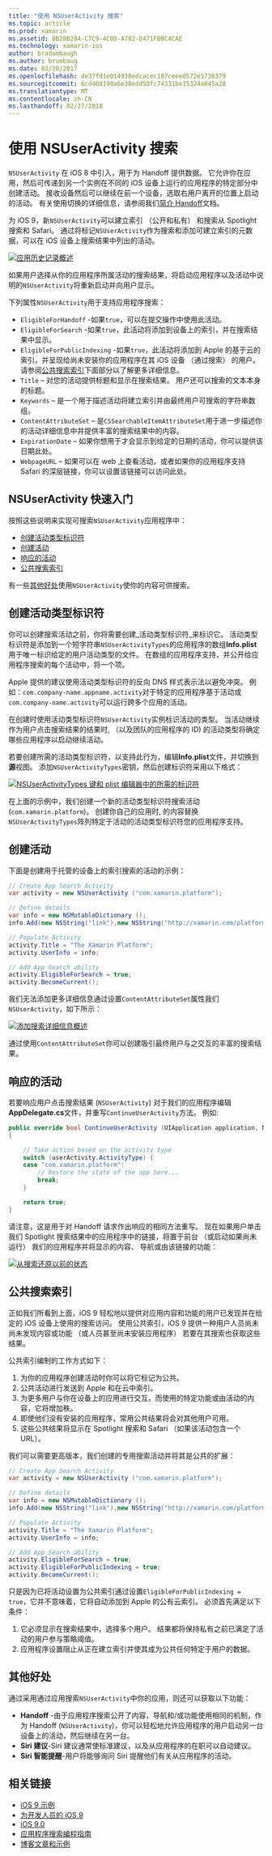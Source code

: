 ```yaml
---
title: "使用 NSUserActivity 搜索"
ms.topic: article
ms.prod: xamarin
ms.assetid: 0B28B284-C7C9-4C0D-A782-D471FBBC4CAE
ms.technology: xamarin-ios
author: bradumbaugh
ms.author: brumbaug
ms.date: 03/20/2017
ms.openlocfilehash: de37fd1e014938edcacec187ceeed572e573b379
ms.sourcegitcommit: 6cd40d190abe38edd50fc74331be15324a845a28
ms.translationtype: MT
ms.contentlocale: zh-CN
ms.lasthandoff: 02/27/2018
---
```

# <a name="search-with-nsuseractivity"></a>使用 NSUserActivity 搜索

`NSUserActivity` 在 iOS 8 中引入，用于为 Handoff 提供数据。
它允许你在应用，然后可传递到另一个实例在不同的 iOS 设备上运行的应用程序的特定部分中创建活动。 接收设备然后可以继续在前一个设备，选取右用户离开的位置上启动的活动。 有关使用切换的详细信息，请参阅我们[简介 Handoff](~/ios/platform/handoff.md)文档。

为 iOS 9，新`NSUserActivity`可以建立索引 （公开和私有） 和搜索从 Spotlight 搜索和 Safari。 通过将标记`NSUserActivity`作为搜索和添加可建立索引的元数据，可以在 iOS 设备上搜索结果中列出的活动。

[ ![](nsuseractivity-images/apphistory01.png "应用历史记录概述")](nsuseractivity-images/apphistory01.png)

如果用户选择从你的应用程序所属活动的搜索结果，将启动应用程序以及活动中说明的`NSUserActivity`将重新启动并向用户显示。

下列属性`NSUserActivity`用于支持应用程序搜索：

 - `EligibleForHandoff` -如果`true`，可以在提交操作中使用此活动。
 - `EligibleForSearch` -如果`true`，此活动将添加到设备上的索引，并在搜索结果中显示。
 - `EligibleForPublicIndexing` -如果`true`，此活动将添加到 Apple 的基于云的索引，并呈现给尚未安装你的应用程序在其 iOS 设备 （通过搜索） 的用户。 请参阅[公共搜索索引](#Public-Search-Indexing)下面部分以了解更多详细信息。
 - `Title` – 对您的活动提供标题和显示在搜索结果。 用户还可以搜索的文本本身的标题。
 - `Keywords` – 是一个用于描述活动将建立索引并由最终用户可搜索的字符串数组。
 - `ContentAttributeSet` – 是`CSSearchableItemAttributeSet`用于进一步描述你的活动详细信息中并提供丰富的搜索结果中的内容。
 - `ExpirationDate` – 如果你想用于才会显示到给定的日期的活动，你可以提供该日期此处。
 - `WebpageURL` – 如果可以在 web 上查看活动，或者如果你的应用程序支持 Safari 的深层链接，你可以设置该链接可以访问此处。

## <a name="nsuseractivity-quickstart"></a>NSUserActivity 快速入门

按照这些说明来实现可搜索`NSUserActivity`应用程序中：

- [创建活动类型标识符](#creatingtypeid)
- [创建活动](#createactivity)
- [响应的活动](#respondactivity)
- [公共搜索索引](#indexing)

有一些[其他好处](#benefits)使用`NSUserActivity`使你的内容可供搜索。

<a name="creatingtypeid" />

## <a name="creating-activity-type-identifiers"></a>创建活动类型标识符

你可以创建搜索活动之前，你将需要创建_活动类型标识符_来标识它。 活动类型标识符是添加到一个短字符串`NSUserActivityTypes`的应用程序的数组**Info.plist**用于唯一标识给定的用户活动类型的文件。 在数组的应用程序支持，并公开给应用程序搜索的每个活动中，将一个项。 

Apple 提供的建议使用活动类型标识符的反向 DNS 样式表示法以避免冲突。 例如：`com.company-name.appname.activity`对于特定的应用程序基于活动或`com.company-name.activity`可以运行跨多个应用的活动。

在创建时使用活动类型标识符`NSUserActivity`实例标识活动的类型。 当活动继续作为用户点击搜索结果的结果时, （以及团队的应用程序的 ID) 的活动类型将确定哪些应用程序以启动继续活动。

若要创建所需的活动类型标识符，以支持此行为，编辑**Info.plist**文件，并切换到**源**视图。 添加`NSUserActivityTypes`密钥，然后创建标识符采用以下格式：

[ ![](nsuseractivity-images/type01.png "NSUserActivityTypes 键和 plist 编辑器中的所需的标识符")](nsuseractivity-images/type01.png)

在上面的示例中，我们创建一个新的活动类型标识符搜索活动 (`com.xamarin.platform`)。 创建你自己的应用时, 的内容替换`NSUserActivityTypes`阵列特定于活动的活动类型标识符您的应用程序支持。

<a name="createactivity" />

## <a name="creating-an-activity"></a>创建活动

下面是创建用于托管的设备上的索引搜索的活动的示例：

```csharp
// Create App Search Activity
var activity = new NSUserActivity ("com.xamarin.platform");

// Define details
var info = new NSMutableDictionary ();
info.Add(new NSString("link"),new NSString("http://xamarin.com/platform"));

// Populate Activity
activity.Title = "The Xamarin Platform";
activity.UserInfo = info;

// Add App Search ability
activity.EligibleForSearch = true;
activity.BecomeCurrent();
```

我们无法添加更多详细信息通过设置`ContentAttributeSet`属性我们`NSUserActivity`，如下所示：

[ ![](nsuseractivity-images/apphistory02.png "添加搜索详细信息概述")](nsuseractivity-images/apphistory02.png)

通过使用`ContentAttributeSet`你可以创建吸引最终用户与之交互的丰富的搜索结果。

<a name="respondactivity" />

## <a name="responding-to-an-activity"></a>响应的活动

若要响应用户点击搜索结果 (`NSUserActivity`) 对于我们的应用程序编辑**AppDelegate.cs**文件，并重写`ContinueUserActivity`方法。 例如:

```csharp
public override bool ContinueUserActivity (UIApplication application, NSUserActivity userActivity, UIApplicationRestorationHandler completionHandler)
{

    // Take action based on the activity type
    switch (userActivity.ActivityType) {
    case "com.xamarin.platform":
        // Restore the state of the app here...
        break;
    }

    return true;
}
```

请注意，这是用于对 Handoff 请求作出响应的相同方法重写。 现在如果用户单击我们 Spotlight 搜索结果中的应用程序中的链接，将置于前台 （或启动如果尚未运行） 我们的应用程序并将显示的内容、 导航或由该链接的功能：

[ ![](nsuseractivity-images/apphistory03.png "从搜索还原以前的状态")](nsuseractivity-images/apphistory03.png)

<a name="indexing" />

## <a name="public-search-indexing"></a>公共搜索索引

正如我们所看到上面，iOS 9 轻松地以提供对应用内容和功能的用户已发现并在给定的 iOS 设备上使用的搜索访问。 使用公共索引，iOS 9 提供一种用户人员尚未尚未发现内容或功能 （或人员甚至尚未安装应用程序） 若要在其搜索也获取这些结果。

公共索引编制的工作方式如下：

1. 为你的应用程序创建活动时你可以将它标记为公共。
2. 公共活动进行发送到 Apple 和在云中索引。
3. 为更多用户与你在设备上的应用进行交互，而使用的特定功能或由活动的内容，它将增加秩。
4. 即使他们没有安装的应用程序，常用公共结果将会对其他用户可用。
5. 这些公共结果将显示在 Spotlight 搜索和 Safari （如果该活动包含一个 URL）。

我们可以需要更高版本，我们创建的专用搜索活动并将其是公共的扩展：

```csharp
// Create App Search Activity
var activity = new NSUserActivity ("com.xamarin.platform");

// Define details
var info = new NSMutableDictionary ();
info.Add(new NSString("link"),new NSString("http://xamarin.com/platform"));

// Populate Activity
activity.Title = "The Xamarin Platform";
activity.UserInfo = info;

// Add App Search ability
activity.EligibleForSearch = true;
activity.EligibleForPublicIndexing = true;
activity.BecomeCurrent();
```

只是因为已将活动设置为公共索引通过设置`EligibleForPublicIndexing = true`，它并不意味着，它将自动添加到 Apple 的公有云索引。 必须首先满足以下条件：

1. 它必须显示在搜索结果中，选择多个用户。 结果都将保持私有之前已满足了活动的用户参与策略阈值。
2. 应用程序设置阻止从正在建立索引并使其成为公共任何特定于用户的数据。

<a name="benefits" />

## <a name="additional-benefits"></a>其他好处

通过采用通过应用搜索`NSUserActivity`中你的应用，则还可以获取以下功能：

- **Handoff** -由于应用程序搜索公开了内容，导航和/或功能使用相同的机制，作为 Handoff (`NSUserActivity`)，你可以轻松地允许应用程序的用户启动另一台设备上的活动，然后继续在另一台。
- **Siri 建议**-Siri 建议通常使标准建议，以及从应用程序的在职可以自动建议。
- **Siri 智能提醒**-用户将能够询问 Siri 提醒他们有关从应用程序的活动。



## <a name="related-links"></a>相关链接

- [iOS 9 示例](https://developer.xamarin.com/samples/ios/iOS9/)
- [为开发人员的 iOS 9](https://developer.apple.com/ios/pre-release/)
- [iOS 9.0](https://developer.apple.com/library/prerelease/ios/releasenotes/General/WhatsNewIniOS/Articles/iOS9.html)
- [应用程序搜索编程指南](https://developer.apple.com/library/prerelease/ios/documentation/General/Conceptual/AppSearch/index.html#//apple_ref/doc/uid/TP40016308)
- [博客文章和示例](https://blog.xamarin.com/improve-discoverability-with-search-in-ios-9/)
